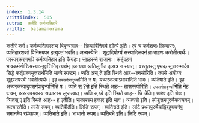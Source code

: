 ```yaml
---
index:  1.3.14
vrittiindex:  505
sutra:  कर्तरि कर्मव्यतिहारे
vritti:  balamanorama 
---
```


कर्तरि कर्म। कर्मव्यतिहारशब्दं विवृण्वन्नाह-- क्रियाविनिमये द्योत्ये इति। एवं च कर्मशब्दः क्रियापरः, व्यतिहारशब्दो विनिमयपर इत्युक्तं भवति। अन्यस्येति। शूद्रादियोग्यं सस्यादिलवनं ब्राआहृणः करोतीत्यर्थः। परस्परकरणमपि कर्मव्यतिहार इति कैयटः। संप्रहरन्ते राजानः। कर्तृग्रहणं भावकर्मणोरित्यस्याऽनुवृत्तिनिवृत्त्यर्थम्।अन्यथा व्यतिलुनीत इत्यत्र न स्यात्। वस्तुतस्तु पृथक् सूत्रारम्भादेव सिद्धे कर्तृग्रहणमुत्तरार्थमिति भाष्ये स्पष्टम्। व्यति अस् ते इति स्थिते आह--श्नसोरिति। तपसे अयोग्यः शूद्रस्तपस्वी भवतीत्यर्थः। इह `उपसर्गप्रादुर्भ्या`मिति न षः, यच्परकत्वाऽभावादिति भावः। व्यतिषाते इति। इह अच्परकत्वादुपसर्गप्रादुर्भ्यामिति षः। व्यति स् ?से इति स्थिते आह-- तासस्त्योरिति। `उपसर्गप्रादुर्भ्या`मिति नेह ष्तवम्, अस्त्यवयवस्य सकारस्य लुप्तत्वात्। व्यति स् ध्वे इति स्थिते आह-- धि चेति। `सलोप` इति शेषः। व्यितस् ए इति स्थिते आह-- ह एतीति। सकारस्य हकार इति भावः। व्यत्यसै इति। लोडुत्तमपुरुषैकवचनम्। व्यत्यास्तेति। लङि रूपम्। व्यतिषीतेति। लिङि रूपम्। व्यतिराते इति। लटि प्रथमपुरुषैकद्विबहुवचनेषु समानमेव र#ऊपम्। व्यतिभाते इति। भाधातो रूपम्। व्यतिबभे इति। लिटि रूपम्। 

